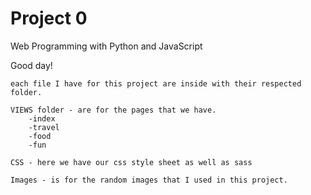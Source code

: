 # Project 0

Web Programming with Python and JavaScript

Good day!

    each file I have for this project are inside with their respected folder.

    VIEWS folder - are for the pages that we have.
        -index
        -travel
        -food
        -fun
    
    CSS - here we have our css style sheet as well as sass

    Images - is for the random images that I used in this project.  